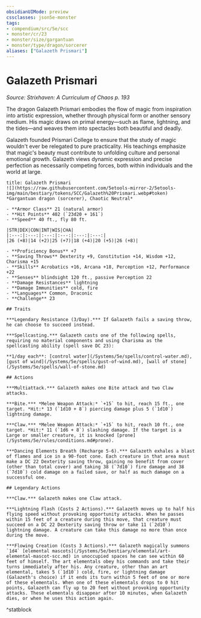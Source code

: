 ```yaml
---
obsidianUIMode: preview
cssclasses: json5e-monster
tags:
- compendium/src/5e/scc
- monster/cr/23
- monster/size/gargantuan
- monster/type/dragon/sorcerer
aliases: ["Galazeth Prismari"]
---
```

# Galazeth Prismari
*Source: Strixhaven: A Curriculum of Chaos p. 193*  

The dragon Galazeth Prismari embodies the flow of magic from inspiration into artistic expression, whether through physical form or another sensory medium. His magic draws on primal energy—such as flame, lightning, and the tides—and weaves them into spectacles both beautiful and deadly.

Galazeth founded Prismari College to ensure that the study of magic wouldn't ever be relegated to pure practicality. His teachings emphasize that magic's beauty must contribute to unfolding culture and personal emotional growth. Galazeth views dynamic expression and precise perfection as necessarily competing forces, both within individuals and the world at large.

```ad-statblock
title: Galazeth Prismari
![](https://raw.githubusercontent.com/5etools-mirror-2/5etools-img/main/bestiary/tokens/SCC/Galazeth%20Prismari.webp#token)
*Gargantuan dragon (sorcerer), Chaotic Neutral*

- **Armor Class** 21 (natural armor)
- **Hit Points** 402 (`23d20 + 161`)
- **Speed** 40 ft., fly 80 ft.

|STR|DEX|CON|INT|WIS|CHA|
|:---:|:---:|:---:|:---:|:---:|:---:|
|26 (+8)|14 (+2)|25 (+7)|18 (+4)|20 (+5)|26 (+8)|

- **Proficiency Bonus** +7
- **Saving Throws** Dexterity +9, Constitution +14, Wisdom +12, Charisma +15
- **Skills** Acrobatics +16, Arcana +18, Perception +12, Performance +22
- **Senses** blindsight 120 ft., passive Perception 22
- **Damage Resistances** lightning
- **Damage Immunities** cold, fire
- **Languages** Common, Draconic
- **Challenge** 23

## Traits

***Legendary Resistance (3/Day).*** If Galazeth fails a saving throw, he can choose to succeed instead.

***Spellcasting.*** Galazeth casts one of the following spells, requiring no material components and using Charisma as the spellcasting ability (spell save DC 23):

**1/day each**: [control water](/Systems/5e/spells/control-water.md), [gust of wind](/Systems/5e/spells/gust-of-wind.md), [wall of stone](/Systems/5e/spells/wall-of-stone.md)

## Actions

***Multiattack.*** Galazeth makes one Bite attack and two Claw attacks.

***Bite.*** *Melee Weapon Attack:* `+15` to hit, reach 15 ft., one target. *Hit:* 13 (`1d10 + 8`) piercing damage plus 5 (`1d10`) lightning damage.

***Claw.*** *Melee Weapon Attack:* `+15` to hit, reach 10 ft., one target. *Hit:* 11 (`1d6 + 8`) slashing damage. If the target is a Large or smaller creature, it is knocked [prone](/Systems/5e/rules/conditions.md#prone).

***Dancing Elements Breath (Recharge 5-6).*** Galazeth exhales a blast of flames and ice in a 90-foot cone. Each creature in that area must make a DC 22 Dexterity saving throw, gaining no benefit from cover (other than total cover) and taking 38 (`7d10`) fire damage and 38 (`7d10`) cold damage on a failed save, or half as much damage on a successful one.

## Legendary Actions

***Claw.*** Galazeth makes one Claw attack.

***Lightning Flash (Costs 2 Actions).*** Galazeth moves up to half his flying speed without provoking opportunity attacks. When he passes within 15 feet of a creature during this move, that creature must succeed on a DC 22 Dexterity saving throw or take 11 (`2d10`) lightning damage. A creature can take this damage no more than once during the move.

***Flowing Creation (Costs 3 Actions).*** Galazeth magically summons `1d4` [elemental mascots](/Systems/5e/bestiary/elemental/art-elemental-mascot-scc.md) in unoccupied spaces he can see within 60 feet of himself. The art elementals obey his commands and take their turns immediately after his. Any creature, other than an art elemental, takes 5 (`1d10`) cold, fire, or lightning damage (Galazeth's choice) if it ends its turn within 5 feet of one or more of these elementals. When one of these elementals drops to 0 hit points, Galazeth can fly up to 20 feet without provoking opportunity attacks. These elementals disappear after 10 minutes, when Galazeth dies, or when he uses this action again.
```
^statblock